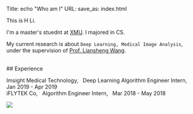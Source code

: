 Title: echo "Who am I"
URL:
save_as: index.html

This is H Li.

I'm a master's stuednt at [XMU](https://www.xmu.edu.cn/). I majored in CS.

My current research is about `Deep Learning, Medical Image Analysis`, under the supervision of [Prof. Liansheng Wang](https://information.xmu.edu.cn/info/1019/3195.htm).

<br>
## Experience


Imsight Medical Technology, &nbsp; Deep Learning Algorithm Engineer Intern, &nbsp;  Jan 2019 - Apr 2019  
iFLYTEK Co, &nbsp; Algorithm Engineer Intern, &nbsp; Mar 2018 - May 2018  


<img src="{static}/images/sticker_hardcore.webp" style="max-width: 40%">
